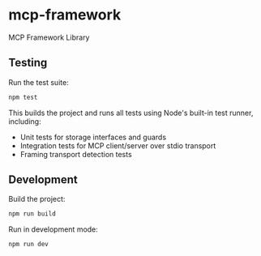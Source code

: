 # mcp-framework
MCP Framework Library

## Testing

Run the test suite:

```bash
npm test
```

This builds the project and runs all tests using Node's built-in test runner, including:
- Unit tests for storage interfaces and guards
- Integration tests for MCP client/server over stdio transport
- Framing transport detection tests

## Development

Build the project:

```bash
npm run build
```

Run in development mode:

```bash
npm run dev
```
